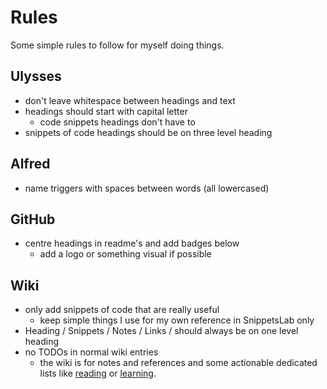 # Rules
Some simple rules to follow for myself doing things.

## Ulysses
- don't leave whitespace between headings and text
- headings should start with capital letter
	- code snippets headings don't have to
- snippets of code headings should be on three level heading

## Alfred
- name triggers with spaces between words (all lowercased)

## GitHub
- centre headings in readme's and add badges below
	- add a logo or something visual if possible

## Wiki
 - only add snippets of code that are really useful
	- keep simple things I use for my own reference in SnippetsLab only
- Heading / Snippets / Notes / Links / should always be on one level heading
- no TODOs in normal wiki entries
	- the wiki is for notes and references and some actionable dedicated lists like [reading](../working-on/Reading.md) or [learning](../working-on/Learning.md).


